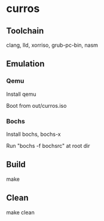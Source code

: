 # curros

## Toolchain

clang, lld, xorriso, grub-pc-bin, nasm

## Emulation

### Qemu
Install qemu

Boot from out/curros.iso

### Bochs
Install bochs, bochs-x

Run "bochs -f bochsrc" at root dir

## Build
make

## Clean
make clean
